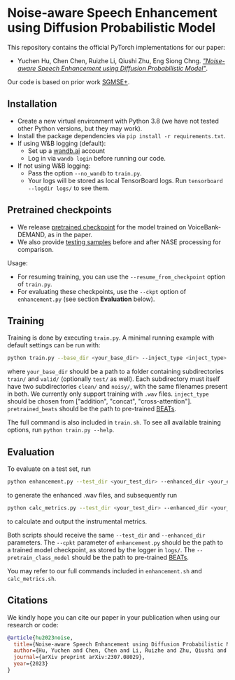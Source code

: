 # Noise-aware Speech Enhancement using Diffusion Probabilistic Model

This repository contains the official PyTorch implementations for our paper:

- Yuchen Hu, Chen Chen, Ruizhe Li, Qiushi Zhu, Eng Siong Chng. [*"Noise-aware Speech Enhancement using Diffusion Probabilistic Model"*](https://arxiv.org/abs/2307.08029).

Our code is based on prior work [SGMSE+](https://github.com/sp-uhh/sgmse).


## Installation

- Create a new virtual environment with Python 3.8 (we have not tested other Python versions, but they may work).
- Install the package dependencies via `pip install -r requirements.txt`.
- If using W&B logging (default):
    - Set up a [wandb.ai](https://wandb.ai/) account
    - Log in via `wandb login` before running our code.
- If not using W&B logging:
    - Pass the option `--no_wandb` to `train.py`.
    - Your logs will be stored as local TensorBoard logs. Run `tensorboard --logdir logs/` to see them.


## Pretrained checkpoints

- We release [pretrained checkpoint](https://drive.google.com/drive/folders/1q25IOSR5Xd-5Kv13PfOhVJvMhgssTJPh?usp=sharing) for the model trained on VoiceBank-DEMAND, as in the paper.
- We also provide [testing samples](https://drive.google.com/drive/folders/18wCBq2I_W2sTdQL1OkBHU0KnLqLDHFjd?usp=sharing) before and after NASE processing for comparison.

Usage:
- For resuming training, you can use the `--resume_from_checkpoint` option of `train.py`.
- For evaluating these checkpoints, use the `--ckpt` option of `enhancement.py` (see section **Evaluation** below).


## Training

Training is done by executing `train.py`. A minimal running example with default settings can be run with:

```bash
python train.py --base_dir <your_base_dir> --inject_type <inject_type> --pretrain_class_model <pretrained_beats>
```

where `your_base_dir` should be a path to a folder containing subdirectories `train/` and `valid/` (optionally `test/` as well). Each subdirectory must itself have two subdirectories `clean/` and `noisy/`, with the same filenames present in both. We currently only support training with `.wav` files.
`inject_type` should be chosen from ["addition", "concat", "cross-attention"].
`pretrained_beats` should be the path to pre-trained [BEATs](https://valle.blob.core.windows.net/share/BEATs/BEATs_iter3_plus_AS2M.pt?sv=2020-08-04&st=2023-03-01T07%3A51%3A05Z&se=2033-03-02T07%3A51%3A00Z&sr=c&sp=rl&sig=QJXmSJG9DbMKf48UDIU1MfzIro8HQOf3sqlNXiflY1I%3D).

The full command is also included in `train.sh`.
To see all available training options, run `python train.py --help`.


## Evaluation

To evaluate on a test set, run
```bash
python enhancement.py --test_dir <your_test_dir> --enhanced_dir <your_enhanced_dir> --ckpt <path_to_model_checkpoint> --pretrain_class_model <pretrained_beats>
```

to generate the enhanced .wav files, and subsequently run

```bash
python calc_metrics.py --test_dir <your_test_dir> --enhanced_dir <your_enhanced_dir>
```

to calculate and output the instrumental metrics.

Both scripts should receive the same `--test_dir` and `--enhanced_dir` parameters. 
The `--cpkt` parameter of `enhancement.py` should be the path to a trained model checkpoint, as stored by the logger in `logs/`.
The `--pretrain_class_model` should be the path to pre-trained [BEATs](https://valle.blob.core.windows.net/share/BEATs/BEATs_iter3_plus_AS2M.pt?sv=2020-08-04&st=2023-03-01T07%3A51%3A05Z&se=2033-03-02T07%3A51%3A00Z&sr=c&sp=rl&sig=QJXmSJG9DbMKf48UDIU1MfzIro8HQOf3sqlNXiflY1I%3D).

You may refer to our full commands included in `enhancement.sh` and `calc_metrics.sh`. 

## Citations

We kindly hope you can cite our paper in your publication when using our research or code:
```bib
@article{hu2023noise,
  title={Noise-aware Speech Enhancement using Diffusion Probabilistic Model},
  author={Hu, Yuchen and Chen, Chen and Li, Ruizhe and Zhu, Qiushi and Chng, Eng Siong},
  journal={arXiv preprint arXiv:2307.08029},
  year={2023}
}
```
